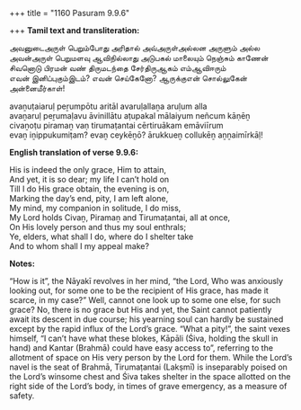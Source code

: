 +++
title = "1160 Pasuram 9.9.6"

+++
**Tamil text and transliteration:**

அவனுடைஅருள் பெறும்போது அரிதால் அவ்அருள்அல்லன அருளும் அல்ல  
அவன்அருள் பெறுமளவு ஆவிநில்லாது அடுபகல் மாலையும் நெஞ்சும் காணேன்  
சிவனொடு பிரமன் வண் திருமடந்தை சேர்திருஆகம் எம்ஆவிஈரும்  
எவன் இனிப்புகும்இடம்? எவன் செய்கேனோ? ஆருக்குஎன் சொல்லுகேன் அன்னைமீர்காள்!

avaṉuṭaiaruḷ peṟumpōtu aritāl avaruḷallaṉa aruḷum alla  
avaṉaruḷ peṟumaḷavu āvinillātu aṭupakal mālaiyum neñcum kāṇēṉ  
civaṉoṭu piramaṉ vaṇ tirumaṭantai cērtiruākam emāviīrum  
evaṉ iṉippukumiṭam? evaṉ ceykēṉō? ārukkueṉ collukēṉ aṉṉaimīrkāḷ!

**English translation of verse 9.9.6:**

His is indeed the only grace, Him to attain,  
And yet, it is so dear; my life I can’t hold on  
Till I do His grace obtain, the evening is on,  
Marking the day’s end, pity, I am left alone,  
My mind, my companion in solitude, I do miss,  
My Lord holds Civaṉ, Piramaṉ and Tirumaṭantai, all at once,  
On His lovely person and thus my soul enthrals;  
Ye, elders, what shall I do, where do I shelter take  
And to whom shall I my appeal make?

**Notes:**

“How is it”, the Nāyakī revolves in her mind, “the Lord, Who was anxiously looking out, for some one to be the recipient of His grace, has made it scarce, in my case?” Well, cannot one look up to some one else, for such grace? No, there is no grace but His and yet, the Saint cannot patiently await its descent in due course; his yearning soul can hardly be sustained except by the rapid influx of the Lord’s grace. “What a pity!”, the saint vexes himself, “I can’t have what these blokes, Kāpāli (Śiva, holding the skull in hand) and Kantar (Brahmā) could have easy access to”, referring to the allotment of space on His very person by the Lord for them. While the Lord’s navel is the seat of Brahmā, Tirumaṭantai (Lakṣmī) is inseparably poised on the Lord’s winsome chest and Śiva takes shelter in the space allotted on the right side of the Lord’s body, in times of grave emergency, as a measure of safety.


